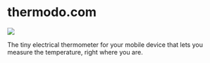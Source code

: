 # thermodo.com

<img src="https://img.shields.io/travis/joyent/node.svg">

The tiny electrical thermometer for your mobile device that lets you measure the temperature, right where you are.
